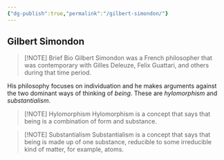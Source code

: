```yaml
---
{"dg-publish":true,"permalink":"/gilbert-simondon/"}
---
```



## Gilbert Simondon

>[!NOTE] Brief Bio
>Gilbert Simondon was a French philosopher that was contemporary with Gilles Deleuze, Felix Guattari, and others during that time period.

His philosophy focuses on individuation and he makes arguments against the two dominant ways of thinking of *being*. These are *hylomorphism* and *substantialism*.

>[!NOTE] Hylomorphism
>Hylomorphism is a concept that says that being is a combination of form and substance.

>[!NOTE] Substantialism
>Substantialism is a concept that says that being is made up of one substance, reducible to some irreducible kind of matter, for example, atoms.
